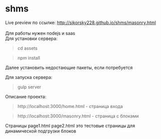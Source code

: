 # shms
Live preview по ссылке: <a>http://sikorsky228.github.io/shms/masonry.html</a>
<br><br>
Для работы нужен nodejs и saas <br>
Для установки сервера:

> cd assets

>npm install

Далее установить недостающие пакеты, если потребуется

Для запуска сервера:

>gulp server

Описание проекта:

>http://localhost:3000/home.html - страница входа

>http://localhost:3000/masonry.html - страница с блоками

Страницы page1.html page2.html  это тестовые страницы для динамической подгрузки блоков
